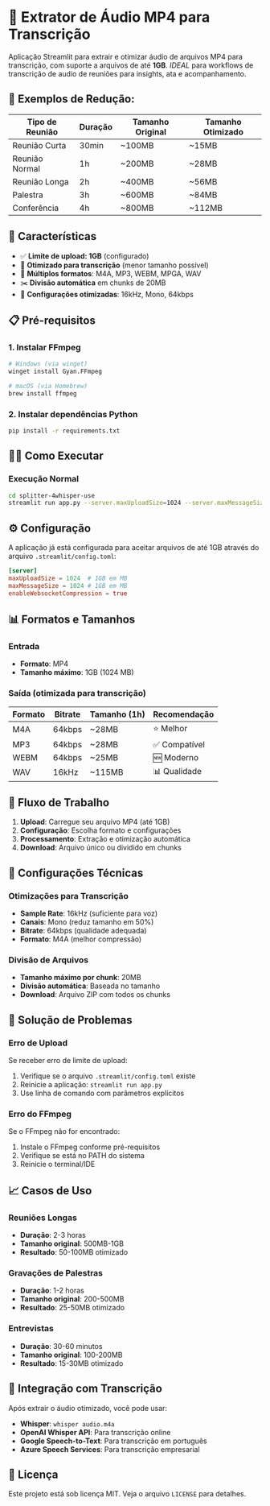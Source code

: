 # 🎵 Extrator de Áudio MP4 para Transcrição

Aplicação Streamlit para extrair e otimizar áudio de arquivos MP4 para transcrição, com suporte a arquivos de até **1GB**.
*IDEAL* para workflows de transcrição de audio de reuniões para insights, ata e acompanhamento.

## 🎯 Exemplos de Redução:
| Tipo de Reunião |	Duração | Tamanho Original | Tamanho Otimizado |
|-----------------|---------|------------------|-------------------|
| Reunião Curta | 30min | ~100MB | ~15MB |
| Reunião Normal |	1h |	~200MB |	~28MB |
| Reunião Longa |	2h |	~400MB |	~56MB |
| Palestra |	3h |	~600MB |	~84MB |
| Conferência |	4h |	~800MB |	~112MB |

## 🚀 Características

- ✅ **Limite de upload: 1GB** (configurado)
- 🎯 **Otimizado para transcrição** (menor tamanho possível)
- 📁 **Múltiplos formatos**: M4A, MP3, WEBM, MPGA, WAV
- ✂️ **Divisão automática** em chunks de 20MB
- 🔧 **Configurações otimizadas**: 16kHz, Mono, 64kbps

## 📋 Pré-requisitos

### 1. Instalar FFmpeg
```bash
# Windows (via winget)
winget install Gyan.FFmpeg

# macOS (via Homebrew)
brew install ffmpeg
```

### 2. Instalar dependências Python
```bash
pip install -r requirements.txt
```

## 🏃‍♂️ Como Executar

### Execução Normal
```bash
cd splitter-4whisper-use
streamlit run app.py --server.maxUploadSize=1024 --server.maxMessageSize=1024
```

## ⚙️ Configuração

A aplicação já está configurada para aceitar arquivos de até 1GB através do arquivo `.streamlit/config.toml`:

```toml
[server]
maxUploadSize = 1024  # 1GB em MB
maxMessageSize = 1024 # 1GB em MB
enableWebsocketCompression = true
```

## 📊 Formatos e Tamanhos

### Entrada
- **Formato**: MP4
- **Tamanho máximo**: 1GB (1024 MB)

### Saída (otimizada para transcrição)
| Formato | Bitrate | Tamanho (1h) | Recomendação |
|---------|---------|--------------|--------------|
| M4A | 64kbps | ~28MB | ⭐ Melhor |
| MP3 | 64kbps | ~28MB | ✅ Compatível |
| WEBM | 64kbps | ~25MB | 🆕 Moderno |
| WAV | 16kHz | ~115MB | 📊 Qualidade |

## 🎯 Fluxo de Trabalho

1. **Upload**: Carregue seu arquivo MP4 (até 1GB)
2. **Configuração**: Escolha formato e configurações
3. **Processamento**: Extração e otimização automática
4. **Download**: Arquivo único ou dividido em chunks

## 🔧 Configurações Técnicas

### Otimizações para Transcrição
- **Sample Rate**: 16kHz (suficiente para voz)
- **Canais**: Mono (reduz tamanho em 50%)
- **Bitrate**: 64kbps (qualidade adequada)
- **Formato**: M4A (melhor compressão)

### Divisão de Arquivos
- **Tamanho máximo por chunk**: 20MB
- **Divisão automática**: Baseada no tamanho
- **Download**: Arquivo ZIP com todos os chunks

## 🐛 Solução de Problemas

### Erro de Upload
Se receber erro de limite de upload:
1. Verifique se o arquivo `.streamlit/config.toml` existe
2. Reinicie a aplicação: `streamlit run app.py`
3. Use linha de comando com parâmetros explícitos

### Erro do FFmpeg
Se o FFmpeg não for encontrado:
1. Instale o FFmpeg conforme pré-requisitos
2. Verifique se está no PATH do sistema
3. Reinicie o terminal/IDE

## 📈 Casos de Uso

### Reuniões Longas
- **Duração**: 2-3 horas
- **Tamanho original**: 500MB-1GB
- **Resultado**: 50-100MB otimizado

### Gravações de Palestras
- **Duração**: 1-2 horas
- **Tamanho original**: 200-500MB
- **Resultado**: 25-50MB otimizado

### Entrevistas
- **Duração**: 30-60 minutos
- **Tamanho original**: 100-200MB
- **Resultado**: 15-30MB otimizado

## 🔄 Integração com Transcrição

Após extrair o áudio otimizado, você pode usar:

- **Whisper**: `whisper audio.m4a`
- **OpenAI Whisper API**: Para transcrição online
- **Google Speech-to-Text**: Para transcrição em português
- **Azure Speech Services**: Para transcrição empresarial

## 📝 Licença

Este projeto está sob licença MIT. Veja o arquivo `LICENSE` para detalhes.

